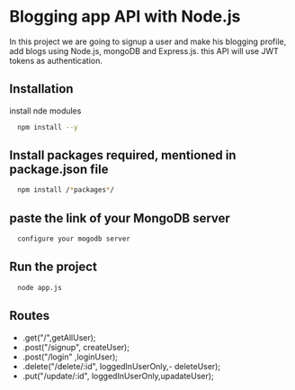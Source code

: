 
# Blogging app API with Node.js

In this project we are going to signup a user and make his blogging profile, add blogs using Node.js, mongoDB and Express.js. this API will use JWT tokens as authentication.
## Installation

install nde modules

```bash
  npm install --y
```
## Install packages required, mentioned in package.json file

```bash
  npm install /*packages*/
```

## paste the link of your MongoDB server

```bash
  configure your mogodb server
```
## Run the project

```bash
  node app.js
```


## Routes

- .get("/",getAllUser);
- .post("/signup", createUser);
- .post("/login" ,loginUser);
- .delete("/delete/:id", loggedInUserOnly,- deleteUser);
- .put("/update/:id", loggedInUserOnly,upadateUser);
